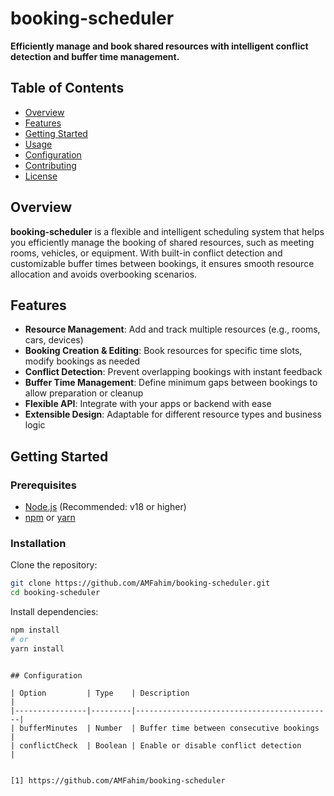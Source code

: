 # booking-scheduler

**Efficiently manage and book shared resources with intelligent conflict detection and buffer time management.**

## Table of Contents

- [Overview](#overview)
- [Features](#features)
- [Getting Started](#getting-started)
- [Usage](#usage)
- [Configuration](#configuration)
- [Contributing](#contributing)
- [License](#license)

## Overview

**booking-scheduler** is a flexible and intelligent scheduling system that helps you efficiently manage the booking of shared resources, such as meeting rooms, vehicles, or equipment. With built-in conflict detection and customizable buffer times between bookings, it ensures smooth resource allocation and avoids overbooking scenarios.

## Features

- **Resource Management**: Add and track multiple resources (e.g., rooms, cars, devices)
- **Booking Creation & Editing**: Book resources for specific time slots, modify bookings as needed
- **Conflict Detection**: Prevent overlapping bookings with instant feedback
- **Buffer Time Management**: Define minimum gaps between bookings to allow preparation or cleanup
- **Flexible API**: Integrate with your apps or backend with ease
- **Extensible Design**: Adaptable for different resource types and business logic

## Getting Started

### Prerequisites

- [Node.js](https://nodejs.org/) (Recommended: v18 or higher)
- [npm](https://www.npmjs.com/) or [yarn](https://yarnpkg.com/)

### Installation

Clone the repository:

```bash
git clone https://github.com/AMFahim/booking-scheduler.git
cd booking-scheduler
```

Install dependencies:

```bash
npm install
# or
yarn install
```
```

## Configuration

| Option         | Type    | Description                                |
|----------------|---------|--------------------------------------------|
| bufferMinutes  | Number  | Buffer time between consecutive bookings   |
| conflictCheck  | Boolean | Enable or disable conflict detection       |


[1] https://github.com/AMFahim/booking-scheduler
